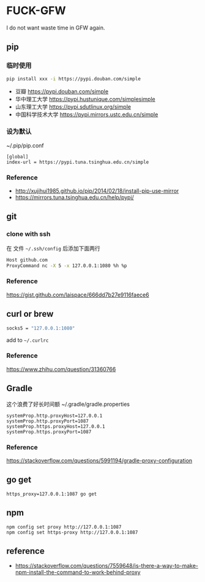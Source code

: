 # FUCK-GFW
I do not want waste time in GFW again.
## pip
### 临时使用
```bash
pip install xxx -i https://pypi.douban.com/simple
```
* 豆瓣            https://pypi.douban.com/simple
* 华中理工大学     https://pypi.hustunique.com/simplesimple
* 山东理工大学     https://pypi.sdutlinux.org/simple
* 中国科学技术大学  https://pypi.mirrors.ustc.edu.cn/simple

### 设为默认
~/.pip/pip.conf
```
[global]
index-url = https://pypi.tuna.tsinghua.edu.cn/simple
```

### Reference
* http://xujihui1985.github.io/pip/2014/02/18/install-pip-use-mirror
* https://mirrors.tuna.tsinghua.edu.cn/help/pypi/

## git
### clone with ssh
在 文件 `~/.ssh/config` 后添加下面两行
```bash
Host github.com
ProxyCommand nc -X 5 -x 127.0.0.1:1080 %h %p
```
### Reference
https://gist.github.com/laispace/666dd7b27e9116faece6

## curl or brew
```bash
socks5 = "127.0.0.1:1080"
```
add to `~/.curlrc`

### Reference
https://www.zhihu.com/question/31360766

## Gradle
这个浪费了好长时间额
~/.gradle/gradle.properties
```
systemProp.http.proxyHost=127.0.0.1
systemProp.http.proxyPort=1087
systemProp.https.proxyHost=127.0.0.1
systemProp.https.proxyPort=1087
```
### Reference
https://stackoverflow.com/questions/5991194/gradle-proxy-configuration

## go get
```
https_proxy=127.0.0.1:1087 go get
```

## npm
```
npm config set proxy http://127.0.0.1:1087
npm config set https-proxy http://127.0.0.1:1087
```
## reference
* https://stackoverflow.com/questions/7559648/is-there-a-way-to-make-npm-install-the-command-to-work-behind-proxy
